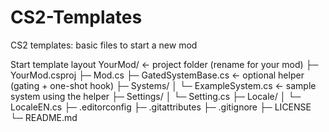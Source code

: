 # CS2-Templates
CS2 templates: basic files to start a new mod

Start template layout
YourMod/                         ← project folder (rename for your mod)
├─ YourMod.csproj
├─ Mod.cs
├─ GatedSystemBase.cs            ← optional helper (gating + one-shot hook)
├─ Systems/
│  └─ ExampleSystem.cs           ← sample system using the helper
├─ Settings/
│  └─ Setting.cs
├─ Locale/
│  └─ LocaleEN.cs
├─ .editorconfig
├─ .gitattributes
├─ .gitignore
├─ LICENSE
└─ README.md

